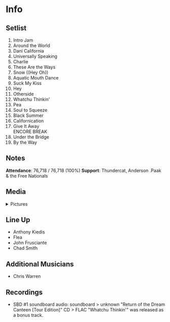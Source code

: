 # Info

## Setlist

1. Intro Jam
2. Around the World
3. Dani California
4. Universally Speaking
5. Charlie
6. These Are the Ways
7. Snow ((Hey Oh))
8. Aquatic Mouth Dance
9. Suck My Kiss
10. Hey
11. Otherside
12. Whatchu Thinkin'
13. Pea
14. Soul to Squeeze
15. Black Summer
16. Californication
17. Give It Away
<br> ENCORE BREAK
18. Under the Bridge
19. By the Way

## Notes

**Attendance**: 76,718 / 76,718 (100%)
**Support**: Thundercat, Anderson .Paak & the Free Nationals

## Media 

<details>
  <summary>Pictures</summary>
  <!--<img alt="Setlist" title="Setlist" src="_.jpg" height="200" />-->
</details>

## Line Up

* Anthony Kiedis
* Flea
* John Frusciante
* Chad Smith

## Additional Musicians
* Chris Warren

## Recordings

* SBD #1 soundboard audio: soundboard > unknown "Return of the Dream Canteen [Tour Edition]" CD > FLAC "Whatchu Thinkin'" was released as a bonus track.
